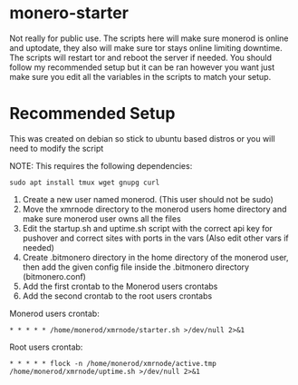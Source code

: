 # monero-starter
Not really for public use.
The scripts here will make sure monerod is online and uptodate, they also will make sure tor stays online limiting downtime. 
The scripts will restart tor and reboot the server if needed. You should follow my recommended setup but it can be ran however you want just make sure you edit all the variables in the scripts to match your setup.

# Recommended Setup
This was created on debian so stick to ubuntu based distros or you will need to modify the script

NOTE: This requires the following dependencies: 
```
sudo apt install tmux wget gnupg curl
```
1. Create a new user named monerod. (This user should not be sudo)
2. Move the xmrnode directory to the monerod users home directory and make sure monerod user owns all the files
3. Edit the startup.sh and uptime.sh script with the correct api key for pushover and correct sites with ports in the vars (Also edit other vars if needed)
4. Create .bitmonero directory in the home directory of the monerod user, then add the given config file inside the .bitmonero directory (bitmonero.conf)
5. Add the first crontab to the Monerod users crontabs
6. Add the second crontab to the root users crontabs 

Monerod users crontab:
```
* * * * * /home/monerod/xmrnode/starter.sh >/dev/null 2>&1
```
Root users crontab:
```
* * * * * flock -n /home/monerod/xmrnode/active.tmp /home/monerod/xmrnode/uptime.sh >/dev/null 2>&1
```
